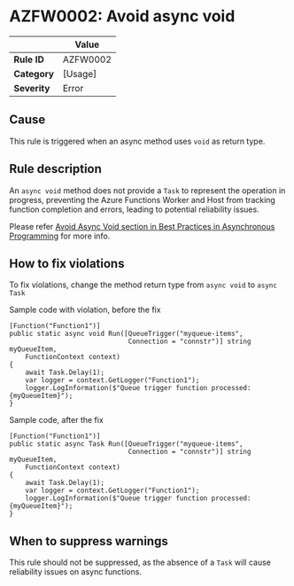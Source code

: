 # AZFW0002: Avoid async void

| | Value |
|-|-|
| **Rule ID** |AZFW0002|
| **Category** |[Usage]|
| **Severity** |Error|


## Cause

This rule is triggered when an async method uses `void` as return type.

## Rule description

An `async void` method does not provide a `Task` to represent the operation in progress, preventing the Azure Functions Worker and Host from tracking function completion and errors, leading to potential reliability issues.

Please refer [Avoid Async Void section in Best Practices in Asynchronous Programming](https://docs.microsoft.com/en-us/archive/msdn-magazine/2013/march/async-await-best-practices-in-asynchronous-programming#avoid-async-void) for more info.

## How to fix violations

To fix violations, change the method return type from `async void` to `async Task`

Sample code with violation, before the fix

    [Function("Function1")]
    public static async void Run([QueueTrigger("myqueue-items",
                                  Connection = "connstr")] string myQueueItem,
        FunctionContext context)
    {
        await Task.Delay(1);
        var logger = context.GetLogger("Function1");
        logger.LogInformation($"Queue trigger function processed: {myQueueItem}");
    }

Sample code, after the fix

    [Function("Function1")]
    public static async Task Run([QueueTrigger("myqueue-items",
                                  Connection = "connstr")] string myQueueItem,
        FunctionContext context)
    {
        await Task.Delay(1);
        var logger = context.GetLogger("Function1");
        logger.LogInformation($"Queue trigger function processed: {myQueueItem}");
    }


## When to suppress warnings

This rule should not be suppressed, as the absence of a `Task` will cause reliability issues on async functions.
